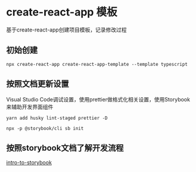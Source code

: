 # create-react-app 模板

基于create-react-app创建项目模板，记录修改过程

## 初始创建

```
npx create-react-app create-react-app-template --template typescript

```

## 按照文档更新设置

Visual Studio Code调试设置，使用prettier做格式化相关设置，使用Storybook来辅助开发界面组件

```
yarn add husky lint-staged prettier -D

npx -p @storybook/cli sb init
```

## 按照storybook文档了解开发流程

[intro-to-storybook](https://www.learnstorybook.com/intro-to-storybook/react/en/get-started/)

